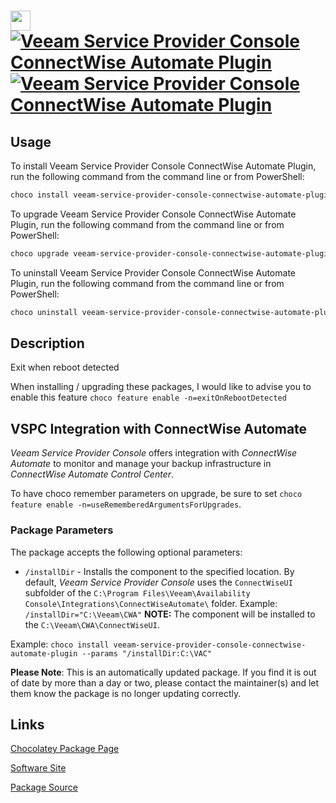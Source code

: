 ﻿# <img src="https://cdn.jsdelivr.net/gh/mkevenaar/chocolatey-packages@a47dcd339b6cc91b6308ef844d086298fa40e96e/icons/veeam-service-provider-console-connectwise-automate-plugin.png" width="32" height="32"/> [![Veeam Service Provider Console ConnectWise Automate Plugin](https://img.shields.io/chocolatey/v/veeam-service-provider-console-connectwise-automate-plugin.svg?label=Veeam+Service+Provider+Console+ConnectWise+Automate+Plugin)](https://community.chocolatey.org/packages/veeam-service-provider-console-connectwise-automate-plugin) [![Veeam Service Provider Console ConnectWise Automate Plugin](https://img.shields.io/chocolatey/dt/veeam-service-provider-console-connectwise-automate-plugin.svg)](https://community.chocolatey.org/packages/veeam-service-provider-console-connectwise-automate-plugin)

## Usage

To install Veeam Service Provider Console ConnectWise Automate Plugin, run the following command from the command line or from PowerShell:

```powershell
choco install veeam-service-provider-console-connectwise-automate-plugin
```

To upgrade Veeam Service Provider Console ConnectWise Automate Plugin, run the following command from the command line or from PowerShell:

```powershell
choco upgrade veeam-service-provider-console-connectwise-automate-plugin
```

To uninstall Veeam Service Provider Console ConnectWise Automate Plugin, run the following command from the command line or from PowerShell:

```powershell
choco uninstall veeam-service-provider-console-connectwise-automate-plugin
```

## Description

Exit when reboot detected

When installing / upgrading these packages, I would like to advise you to enable this feature `choco feature enable -n=exitOnRebootDetected`

## VSPC Integration with ConnectWise Automate

_Veeam Service Provider Console_ offers integration with _ConnectWise Automate_ to monitor and manage your backup infrastructure in _ConnectWise Automate Control Center_.

To have choco remember parameters on upgrade, be sure to set `choco feature enable -n=useRememberedArgumentsForUpgrades`.

### Package Parameters

The package accepts the following optional parameters:

* `/installDir` - Installs the component to the specified location. By default, _Veeam Service Provider Console_ uses the `ConnectWiseUI` subfolder of the `C:\Program Files\Veeam\Availability Console\Integrations\ConnectWiseAutomate\` folder. Example: `/installDir="C:\Veeam\CWA"` **NOTE:** The component will be installed to the `C:\Veeam\CWA\ConnectWiseUI`.

Example: `choco install veeam-service-provider-console-connectwise-automate-plugin --params "/installDir:C:\VAC"`

**Please Note**: This is an automatically updated package. If you find it is
out of date by more than a day or two, please contact the maintainer(s) and
let them know the package is no longer updating correctly.


## Links

[Chocolatey Package Page](https://community.chocolatey.org/packages/veeam-service-provider-console-connectwise-automate-plugin)

[Software Site](http://www.veeam.com/)

[Package Source](https://github.com/mkevenaar/chocolatey-packages/tree/master/automatic/veeam-service-provider-console-connectwise-automate-plugin)

